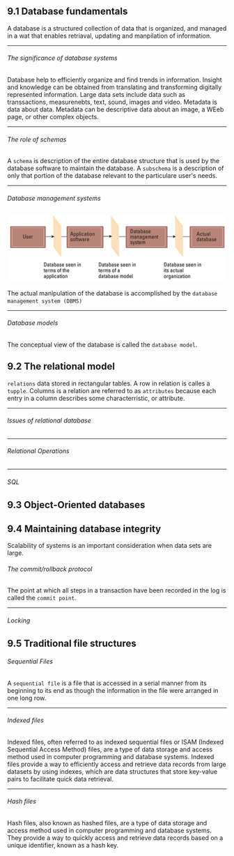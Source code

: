## 9.1 Database fundamentals

A database is a structured collection of data that is organized, and managed in a wat that enables retriaval, updating and manpilation of information.

---

<h6>The significance of database systems</h6>

Database help to efficiently organize and find trends in information.
Insight and knowledge can be obtained from translating and transforming digitally represented information.
Large data sets include data such as transsactions, measurenebts, text, sound, images and video.
Metadata is data about data.
Metadata can be descriptive data about an image, a WEeb page, or other complex objects.

---

<h6>The role of schemas</h6>

A `schema` is description of the entire database structure that is used by the database software to maintain the database.
A `subschema` is a description of only that portion of the database relevant to the particulare user's needs.

---

<h6>Database management systems</h6>

<img src="./images/database layers.png" style="border-radius: 5px;" width="850px">

The actual manipulation of the database is accomplished by the `database management system (DBMS)`

---

<h6>Database models</h6>

The conceptual view of the database is called the `database model`.

## 9.2 The relational model

`relations` data stored in rectangular tables.
A row in relation is calles a `tupple`. Columns is a relation are referred to as `attributes` because each entry in a column describes some characterristic, or attribute.

---

<h6>Issues of relational database</h6>

---

<h6>Relational Operations</h6>

---

<h6>SQL</h6>

## 9.3 Object-Oriented databases

## 9.4 Maintaining database integrity

Scalability of systems is an important consideration when data sets are large.

<h6>The commit/rollback protocol</h6>

The point at which all steps in a transaction have been recorded in the log is called the `commit point`.

---

<h6>Locking</h6>

## 9.5 Traditional file structures

<h6>Sequential Files</h6>

A `sequential file` is a file that is accessed in a serial manner from its beginning to its end as though the information in the file were arranged in one long row.

---

<h6>Indexed files</h6>

Indexed files, often referred to as indexed sequential files or ISAM (Indexed Sequential Access Method) files, are a type of data storage and access method used in computer programming and database systems. Indexed files provide a way to efficiently access and retrieve data records from large datasets by using indexes, which are data structures that store key-value pairs to facilitate quick data retrieval.

---

<h6>Hash files</h6>

Hash files, also known as hashed files, are a type of data storage and access method used in computer programming and database systems. They provide a way to quickly access and retrieve data records based on a unique identifier, known as a hash key.
